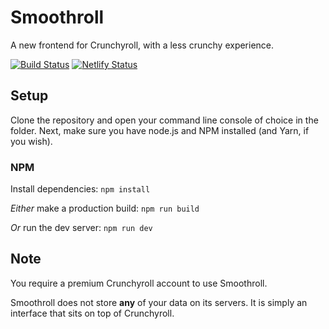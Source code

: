 # Smoothroll

A new frontend for Crunchyroll, with a less crunchy experience.

[![Build Status](https://semaphoreci.com/api/v1/julzso23/smoothroll/branches/develop/badge.svg)](https://semaphoreci.com/julzso23/smoothroll)
[![Netlify Status](https://api.netlify.com/api/v1/badges/43060739-6d25-49a3-82ac-e496721a1963/deploy-status)](https://app.netlify.com/sites/smoothroll/deploys)

## Setup

Clone the repository and open your command line console of choice in the folder. Next, make sure you have node.js and NPM installed (and Yarn, if you wish).

### NPM

Install dependencies: `npm install`

*Either* make a production build: `npm run build`

*Or* run the dev server: `npm run dev`

## Note

You require a premium Crunchyroll account to use Smoothroll.

Smoothroll does not store **any** of your data on its servers. It is simply an interface that sits on top of Crunchyroll.
